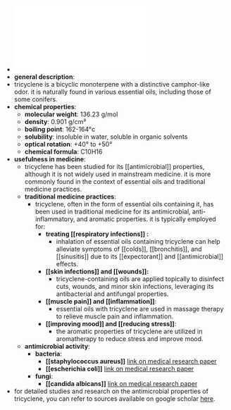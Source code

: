 - ![Tricyclene_synthase.pdf](../assets/Tricyclene_synthase_1719301849258_0.pdf)
- **general description**:
- tricyclene is a bicyclic monoterpene with a distinctive camphor-like odor. it is naturally found in various essential oils, including those of some conifers.
- **chemical properties**:
	- **molecular weight**: 136.23 g/mol
	- **density**: 0.901 g/cm³
	- **boiling point**: 162-164°c
	- **solubility**: insoluble in water, soluble in organic solvents
	- **optical rotation**: +40° to +50°
	- **chemical formula**: C10H16
- **usefulness in medicine**:
	- tricyclene has been studied for its [[antimicrobial]] properties, although it is not widely used in mainstream medicine. it is more commonly found in the context of essential oils and traditional medicine practices.
	- **traditional medicine practices**:
		- tricyclene, often in the form of essential oils containing it, has been used in traditional medicine for its antimicrobial, anti-inflammatory, and aromatic properties. it is typically employed for:
			- **treating [[respiratory infections]] :**
				- inhalation of essential oils containing tricyclene can help alleviate symptoms of [[colds]], [[bronchitis]], and [[sinusitis]] due to its [[expectorant]] and [[antimicrobial]] effects.
			- **[[skin infections]] and [[wounds]]:**
				- tricyclene-containing oils are applied topically to disinfect cuts, wounds, and minor skin infections, leveraging its antibacterial and antifungal properties.
			- **[[muscle pain]] and [[inflammation]]**:
				- essential oils with tricyclene are used in massage therapy to relieve muscle pain and inflammation.
			- **[[improving mood]] and [[reducing stress]]**:
				- the aromatic properties of tricyclene are utilized in aromatherapy to reduce stress and improve mood.
	- **antimicrobial activity**:
		- **bacteria**:
			- **[[staphylococcus aureus]]** [link on medical research paper](https://scholar.google.com/scholar?q=tricyclene+antimicrobial+activity)
			- **[[escherichia coli]]** [link on medical research paper](https://scholar.google.com/scholar?q=tricyclene+antimicrobial+activity)
		- **fungi**:
			- **[[candida albicans]]** [link on medical research paper](https://scholar.google.com/scholar?q=tricyclene+antimicrobial+activity)
- for detailed studies and research on the antimicrobial properties of tricyclene, you can refer to sources available on google scholar [here](https://scholar.google.com/scholar?q=tricyclene+antimicrobial+activity).
